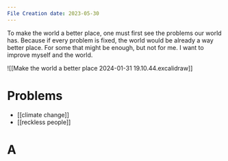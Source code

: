 ```yaml
---
File Creation date: 2023-05-30
---
```

To make the world a better place, one must first see the problems our world has. Because if every problem is fixed, the world would be already a way better place. For some that might be enough, but not for me. I want to improve myself and the world.

![[Make the world a better place 2024-01-31 19.10.44.excalidraw]]



# Problems 
- [[climate change]]
- [[reckless people]]

# A